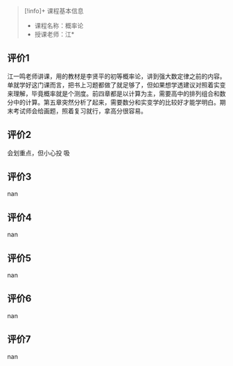>[!info]+ 课程基本信息
>
> - 课程名称：概率论
> - 授课老师：江*

## 评价1

江一鸣老师讲课，用的教材是李贤平的初等概率论，讲到强大数定律之前的内容。单就学好这门课而言，把书上习题都做了就足够了，但如果想学透建议对照着实变来理解，毕竟概率就是个测度。前四章都是以计算为主，需要高中的排列组合和数分中的计算。第五章突然分析了起来，需要数分和实变学的比较好才能学明白。期末考试师会给画题，照着复习就行，拿高分很容易。
## 评价2

会划重点，但小心投 吸
## 评价3

nan
## 评价4

nan
## 评价5

nan
## 评价6

nan
## 评价7

nan
